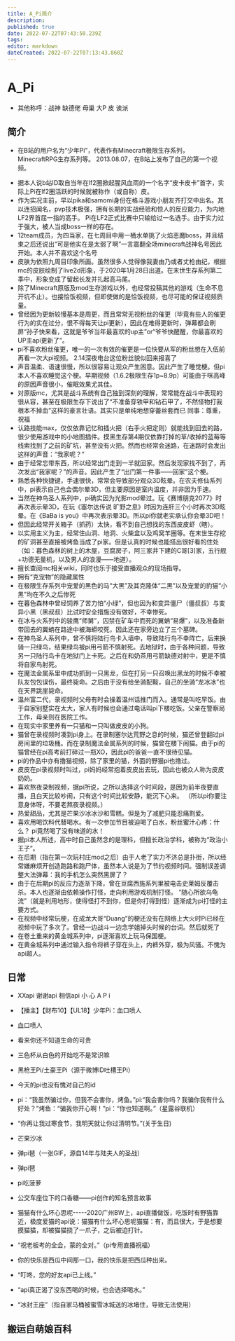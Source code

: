 ```yaml
---
title: A_Pi简介
description: 
published: true
date: 2022-07-22T07:43:50.239Z
tags: 
editor: markdown
dateCreated: 2022-07-22T07:13:43.860Z
---
```


# A_Pi
+ 其他称呼：战神 缺德佬 母巢 大P 皮 诶派
## 简介
- 在B站的用户名为“少年Pi”，代表作有Minecraft极限生存系列，MinecraftRPG生存系列等。 2013.08.07，在B站上发布了自己的第一个视频。
+ 据本人说b站ID取自当年在lf2圈掀起腥风血雨的一个名字“皮卡皮卡”首字，实际上Pi在lf2圈活跃的时候就被称作（或自称）皮。
+ 作为实况主前，早以pika和samomi身份在格斗游戏小朋友齐打交中出名。其以连招闻名，pvp技术极强，拥有长期的实战经验和惊人的反应能力，为内地LF2界首屈一指的高手。 Pi在LF2正式比赛中只输给过一名选手。由于实力过于强大，被人当成boss一样的存在。
+ 12team成员，为四当家，在七周目中用一桶水单挑了火焰恶魔boss，并且结束之后还说出“可是他实在是太弱了啊”一言震翻全场minecraft战神名号因此开始。本人并不喜欢这个名号
+ 皮肤为依照九周目印象所画。虽然很多人觉得像我妻由乃或者丈枪由纪，根据mc的皮肤绘制了live2d形象，于2020年1月28日出道。在末世生存系列第二季中，形象变成了留起长发并扎起高马尾。
+ 除了Minecraft原版及mod生存游戏以外，也经常投稿其他的游戏（生命不息开坑不止）。也接恰饭视频，但即使做的是恰饭视频，也尽可能的保证视频质量。
+ 曾经因为更新较慢基本是周更，而且常常无视粉丝的催更（毕竟有些人的催更行为的实在过分，恨不得每天让pi更新），因此在难得更新时，弹幕都会刷屏“孙子快来看，这就是爷爷当年最喜欢的up主”or“爷爷快醒醒，你最喜欢的UP主api更新了”。
+ pi不喜欢粉丝催更，唯一的一次有效的催更是一位快要从军的粉丝想在入伍前再看一次大pi视频。 2.14深夜电台这位粉丝貌似回来报喜了
+ 声音温柔、语速很慢，所以很容易让观众产生困意。因此产生了睡觉梗。但pi本人不喜欢睡觉这个梗。早期视频（1.6.2极限生存1p~8.9p）可能由于咪高峰的原因声音很小，催眠效果尤其佳。
+ 对原版mc，尤其是战斗系统有自己独到深刻的理解，常常能在战斗中表现的很从容，甚至在极限生存下说出了“不准备穿铁甲和钻石甲了，不然怪物打我根本不掉血”这样的豪言壮语。其实只是单纯地想穿蕾丝套而已 同事：尊重，祝福
+ 认路技能max，仅仅依靠记忆和插火把（右手火把定则）就能找到回去的路，很少使用游戏中的小地图插件。摸黑生存第4期仅依靠打掉的草/收掉的蓝莓等线索找到了之前的矿坑，甚至没有火把。然而也经常会迷路，在迷路时会发出这样的声音：“我家呢？”
+ 由于经常忘带东西，所以经常出门走到一半就回家。然后发现家找不到了，再次发出“我家呢？”的声音。因此产生了“出门第一件事——回家”这个梗。
+ 熟悉各种快捷键，手速很快，常常会导致部分观众3D眩晕。在农夫修仙系列中，pi表示自己也会偶尔晕3D，但主要原因是室内温度，并非因为手速。
+ 当然在神鸟圣人系列中，pi确实因为光影mod晕过。玩《赛博朋克2077》时再次表示晕3D，在玩《塞尔达传说 旷野之息》时因为连肝三个小时再次3D眩晕。在《BaBa is you》中再次表示晕3D。所以pi你就老实承认你会晕3D吧！
+ 但因此经常开关箱子（抓药）太快，看不到自己想找的东西皮皮虾（瞎）。
+ 以实用主义为主，经常住山洞、地洞、火柴盒以及鸡窝羊圈等。在末世生存挖的矿洞甚至直接被烤鱼当成了pi家。但是认真的时候也能搭出很好看的住处（如：暮色森林的树上的木屋，豆腐房子，阿三家井下建的C哥[3]家，五行舰+功德无量机，以及男人的浪漫——地道）。
+ 擅长查阅mc相关wiki，同时也乐于接受直播观众的现场指导。
+ 拥有“克宠物”的隐藏属性
+ 在极限生存系列中宠爱的黑色的马“大黑”及其克隆体“二黑”以及宠爱的豹猫“小黑”均在不久之后惨死
+ 在暮色森林中曾经饲养了苦力怕“小绿”，但也因为和变异僵尸（僵叔叔）与变异小黑（黑叔叔）比试时安全措施没有做好，不幸惨死。
+ 在冰与火系列中的骏鹰“师舅”，囚禁在矿车中而死的翼蚺“易爆”，以及准备新带回去的翼蚺在路途中被海蟒咬死，因此还在家旁边立了三个墓碑。
+ 在神鸟圣人系列中，曾不慎将陆行鸟卡入墙中，导致陆行鸟不幸阵亡，后来换骑一只绿鸟，结果绿鸟被pi用弓箭不慎射死。去地狱时，由于各种问题，导致另一只陆行鸟卡在地狱门上卡死。之后在和奶茶用弓箭缺德对射中，更是不慎将自家鸟射死。
+ 在魔法金属系里中成功抓到一只黑龙，但在打另一只召唤出黑龙的时候不幸被队友包包误伤，最终毙命。之后由于没有给坐骑配鞍，自己的坐骑“龙冰冰”也在天界跳崖毙命。
+ 温州富二代，录视频时父母有时会操着温州话推门而入。通常是叫吃早饭。由于自家别墅实在太大，家人有时候也会通过电话叫pi下楼吃饭。父亲在警察局工作，母亲则在医院工作。
+ 在现实中家里养有一只猫和一只叫做皮皮的小狗。
+ 猫曾在录视频时凑到pi身上。在录制塞尔达荒野之息的时候，猫还曾登翻过pi房间里的垃圾桶。而在录制魔法金属系列的时候，猫曾在楼下闹猫。由于pi的猫曾经在pi高考前打碎过一瓶XO，因此pi的爸爸一直不很待见猫。
+ pi的作品中亦有撸猫视频，除了家里的猫，外面的野猫pi也撸过。
+ 皮皮在pi录视频时叫过，pi妈妈经常抱着皮皮出去玩，因此也被众人称为皮皮奶奶。
+ 喜欢熬夜录制视频，据pi所说，之所以选择这个时间段，是因为前半夜要直播，且白天比较吵闹，只有这个时间比较安静，能沉下心来。 （所以pi你要注意身体呀，不要老熬夜录视频。）
+ 热爱甜品，尤其是芒果沙冰冰沙和雪糕。但是为了减肥只能忍痛割爱。
+ 喜欢用喝饮料代替喝水。有一次参加节目被迫喝了白水，粉丝蜜汁心疼：什么？ pi竟然喝了没有味道的水！
+ 据pi本人所述，高中时自己虽然念的是理科，但擅长政治学科，被称为“政治小王子”。
+ 在后期（指在第一次玩村庄mod之后）由于人老了实力不济总是扑街，所以经常嫌麻烦开创造跑路和跑尸体，虽然本人说是为了节约视频时间。强制误差调整大法弹幕：我的手机怎么突然黑屏了？
+ 由于在后期pi的反应力逐渐下降，曾在豆腐西施系列里被电击史莱姆反覆击杀。本人也逐渐由依赖操作打怪，走向利用游戏机制打怪。 “随心所欲乌龟流”（就是利用地形，使得怪打不到你，但是你打得到怪）逐渐成为pi打怪的主要方式。
+ 在视频中经常玩梗，在成龙大哥“Duang”的梗还没有在网络上大火时Pi已经在视频中玩了多次了。曾经一边战斗一边念学姐掉头时候的台词。然后就死了
+ 在卷土重来的黄金城系列中，pi逐渐喜欢上玩马保国梗。
+ 在黄金城系列中通过输入指令将裤子穿在头上，内裤外穿，极为风骚。不愧为api超人。
## 日常
+ XXapi 谢谢api 相信api 小 心 A P i
+ 【播主】【财布10】【UL18】少年Pi：血口喷人

+ 血口喷人
+ 看来你还不知道生命的可贵
+ 三色杯从白色的开始吃不是常识嘛
+ 黑枪王Pi/土豪王Pi（源于微博ID吐槽王Pi）
+ 今天的pi也没有愧对自己的id
+ pi：“我虽然骗过你，但我不会害你，烤鱼。”pi:“我会害你吗？我骗你我有什么好处？”烤鱼：“骗我你开心啊！”pi：“你也知道啊。”（星露谷联机）
+ “你再让我过寒食节，我明天就让你过清明节。”(关于生日)
+ 芒果沙冰
+ 弹pi琶（一张GIF，源自14年与陆夫人的圣战）

+ 弹pi琶
+ pi吃菠萝
+ 公交车座位下的口香糖——pi创作的知名预言故事
+ 猫猫有什么坏心思呢-----2020广州BW上，api直播做饭，吃饭时有野猫靠近，极度爱猫的api说：猫猫有什么坏心思呢猫猫：有，而且很大，于是想要摸猫猫，却被猫猫挠了一爪子，之后被迫打针。
+ “祝老板考的全会，蒙的全对。”（pi专用直播祝福）
+ 你的快乐是西瓜中间那一口，我的快乐是把西瓜种出来。
+ “叮咚，您的好友api已上线。”
+ “api真正渴了没东西喝的时候，也会选择喝水。”
+ “冰封王座”（指自家马桶被蜜雪冰城送的冰堵住，导致无法使用）
## 搬运自萌娘百科